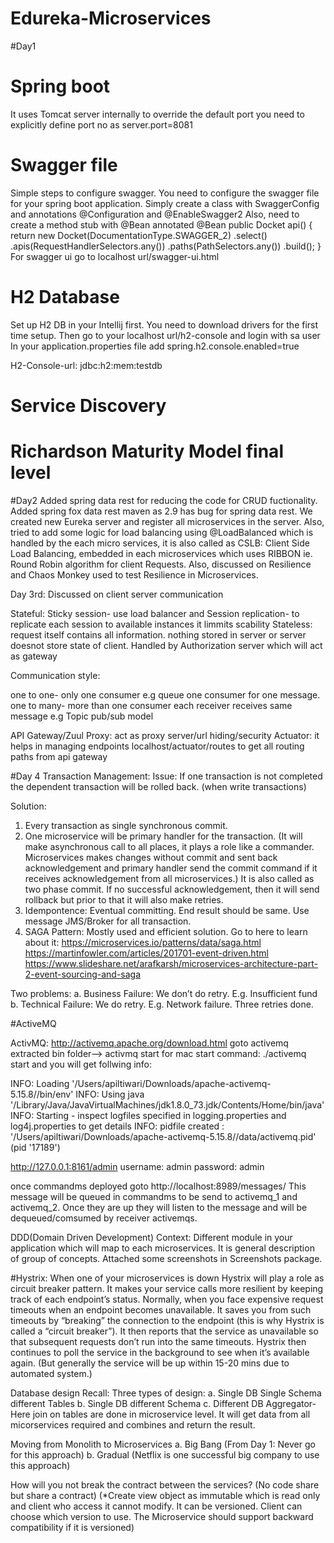 # Edureka-Microservices
#Day1
# Spring boot
It uses Tomcat server internally to override the default port you need to explicitly define port no as 
server.port=8081
# Swagger file 
Simple steps to configure swagger.
You need to configure the swagger file for your spring boot application. Simply create a class with SwaggerConfig and annotations @Configuration and @EnableSwagger2
Also, need to create a method stub with @Bean annotated 
    @Bean
    public Docket api() {
        return new Docket(DocumentationType.SWAGGER_2)
                .select()
                .apis(RequestHandlerSelectors.any())
                .paths(PathSelectors.any())
                .build();
    }
For swagger ui go to localhost url/swagger-ui.html
# H2 Database
Set up H2 DB in your Intellij first. You need to download drivers for the first time setup. 
Then go to your localhost url/h2-console and login with sa user
In your application.properties file add
spring.h2.console.enabled=true

H2-Console-url: jdbc:h2:mem:testdb

# Service Discovery
# Richardson Maturity Model final level
#Day2
Added spring data rest  for reducing the code for CRUD fuctionality.
Added spring fox data rest maven as 2.9 has bug for spring data rest.
We created new Eureka server and register all microservices in the
server. Also, tried to add some logic for load balancing using
@LoadBalanced which is handled by the each micro services, it is also
called as CSLB: Client Side Load Balancing, embedded in each
microservices which uses RIBBON ie. Round Robin algorithm for client
Requests. Also, discussed on Resilience and Chaos Monkey used to test
Resilience in Microservices.

Day 3rd: Discussed on client server communication

Stateful: Sticky session- use load balancer and Session replication- to replicate each session to available instances
it limmits scability
Stateless: request itself contains all information. nothing stored in server or server doesnot store state of client. Handled by Authorization server which will act as gateway


Communication style:

one to one- only one consumer e.g queue one consumer for one message.
one to many- more than one consumer each receiver receives same message e.g Topic pub/sub model


API Gateway/Zuul Proxy: act as proxy server/url hiding/security
Actuator: it helps in managing endpoints localhost/actuator/routes to get all routing paths from api gateway


#Day 4
Transaction Management:
Issue: If one transaction is not completed the dependent transaction will be rolled back. (when write transactions)

Solution:
1.	Every transaction as single synchronous commit. 
2.	One microservice will be primary handler for the transaction. (It will make asynchronous call to all places, it plays a role like a commander. Microservices makes changes without commit and sent back acknowledgement and primary handler send the commit command if it receives acknowledgement from all microservices.) It is also called as two phase commit. If no successful acknowledgement, then it will send rollback but prior to that it will also make retries.
3.	Idempontence: Eventual committing. End result should be same. Use message JMS/Broker for all transaction. 
4.	SAGA Pattern: Mostly used and efficient solution. 
Go to here to learn about it:
https://microservices.io/patterns/data/saga.html
https://martinfowler.com/articles/201701-event-driven.html
https://www.slideshare.net/arafkarsh/microservices-architecture-part-2-event-sourcing-and-saga

Two problems:
a.	Business Failure: We don’t do retry. E.g. Insufficient fund
b.	Technical Failure: We do retry. E.g. Network failure. Three retries done.

#ActiveMQ


ActivMQ:
http://activemq.apache.org/download.html
goto activemq extracted bin folder--> activmq start
for mac start command: ./activemq start and you will get follwing info:

INFO: Loading '/Users/apiltiwari/Downloads/apache-activemq-5.15.8//bin/env'
INFO: Using java '/Library/Java/JavaVirtualMachines/jdk1.8.0_73.jdk/Contents/Home/bin/java'
INFO: Starting - inspect logfiles specified in logging.properties and log4j.properties to get details
INFO: pidfile created : '/Users/apiltiwari/Downloads/apache-activemq-5.15.8//data/activemq.pid' (pid '17189')


http://127.0.0.1:8161/admin
username: admin
password: admin

once commandms deployed goto http://localhost:8989/messages/<your message here> This message will be queued in commandms to be send to activemq_1 and activemq_2. Once they are  up they will listen to the message and will be dequeued/comsumed by receiver activemqs.

DDD(Domain Driven Development)
Context: Different module in your application which will map to each microservices. It is general description of group of concepts. 
Attached some screenshots in Screenshots package. 

#Hystrix: When one of your microservices is down Hystrix will play a role as circuit breaker pattern. It makes your service calls more resilient by keeping track of each endpoint’s status. Normally, when you face expensive request timeouts when an endpoint becomes unavailable. It saves you from such timeouts by “breaking” the connection to the endpoint (this is why Hystrix is called a “circuit breaker”). It then reports that the service as unavailable so that subsequent requests don’t run into the same timeouts. Hystrix then continues to poll the service in the background to see when it’s available again. (But generally the service will be up within 15-20 mins due to automated system.)


Database design Recall:
Three types of design:
a.	Single DB Single Schema different Tables
b.	Single DB different Schema
c.	Different DB 
Aggregator- Here join on tables are done in microservice level. It will get data from all micorservices required and combines and return the result. 

Moving from Monolith to Microservices
a.	Big Bang (From Day 1: Never go for this approach)
b.	Gradual (Netflix is one successful big company to use this approach)

How will you not break the contract between the services?
(No code share but share a contract)
(*Create view object as immutable which is read only and client who access it cannot modify. It can be versioned. Client can choose which version to use. The Microservice should support backward compatibility if it is versioned)

